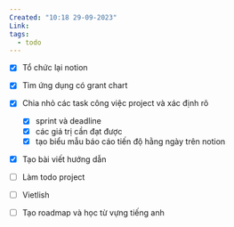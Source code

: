 ```yaml
---
Created: "10:18 29-09-2023"
Link: 
tags:
  - todo
---
```



- [x] Tổ chức lại notion
- [x] Tìm ứng dụng có grant chart
- [x] Chia nhỏ các task công việc project và xác định rõ 
	- [x] sprint và deadline
	- [x] các giá trị cần đạt được
	- [x] tạo biểu mẫu báo cáo tiến độ hằng ngày trên notion
- [x] Tạo bài viết hướng dẫn
- [ ]  Làm todo project
- [ ] Vietlish
- [ ]  Tạo roadmap và học từ vựng tiếng anh



